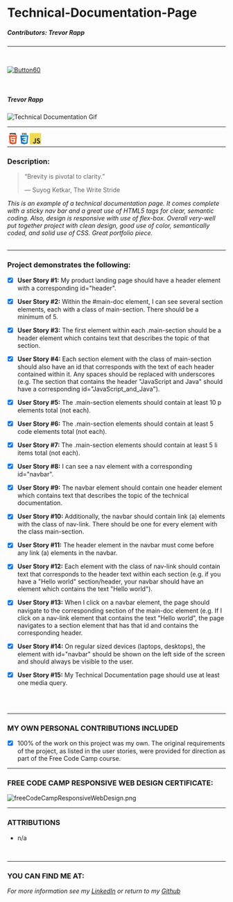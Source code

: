 # Technical-Documentation-Page


##### Contributors: Trevor Rapp

 ---

<br>


[![Button60](https://user-images.githubusercontent.com/11747875/144737099-4b9e9b8c-6a85-4df8-852e-92d1b6e4eff5.png)](https://trrapp12.github.io/Technical-Documentation-Page/)

<br>

##### Trevor Rapp

![Technical Documentation Gif](https://user-images.githubusercontent.com/11747875/144737552-ff829ab6-ff03-4651-843f-430dd00fb681.gif)
<br />



---

<img align="left" alt="HTML5" width="26px" src="https://raw.githubusercontent.com/github/explore/80688e429a7d4ef2fca1e82350fe8e3517d3494d/topics/html/html.png" />
<img align="left" alt="CSS3" width="26px" src="https://raw.githubusercontent.com/github/explore/80688e429a7d4ef2fca1e82350fe8e3517d3494d/topics/css/css.png" />
<img align="left" alt="JavaScript" width="26px" src="https://raw.githubusercontent.com/github/explore/80688e429a7d4ef2fca1e82350fe8e3517d3494d/topics/javascript/javascript.png" />
<br>

---

### Description:

> “Brevity is pivotal to clarity.”
>
> ― Suyog Ketkar, The Write Stride

*This is an example of a technical documentation page.  It comes complete with a sticky nav bar and a great use of HTML5 tags for clear, semantic coding.  Also, design is responsive with use of flex-box.  Overall very-well put together project with clean design, good use of color, semantically coded, and solid use of CSS.  Great portfolio piece.*
<br>
<br>

---

### Project demonstrates the following:

- [X] **User Story #1:** My product landing page should have a header element with a corresponding id="header".

- [X] **User Story #2:** Within the #main-doc element, I can see several section elements, each with a class of main-section. There should be a minimum of 5.

- [X] **User Story #3:** The first element within each .main-section should be a header element which contains text that describes the topic of that section.

- [X] **User Story #4:** Each section element with the class of main-section should also have an id that corresponds with the text of each header contained within it. Any spaces should be replaced with underscores (e.g. The section that contains the header "JavaScript and Java" should have a corresponding id="JavaScript_and_Java").

- [X] **User Story #5:** The .main-section elements should contain at least 10 p elements total (not each).

- [X] **User Story #6:** The .main-section elements should contain at least 5 code elements total (not each).

- [X] **User Story #7:** The .main-section elements should contain at least 5 li items total (not each).

- [X] **User Story #8:** I can see a nav element with a corresponding id="navbar".

- [X] **User Story #9:** The navbar element should contain one header element which contains text that describes the topic of the technical documentation.

- [X] **User Story #10:** Additionally, the navbar should contain link (a) elements with the class of nav-link. There should be one for every element with the class main-section.

- [X] **User Story #11:** The header element in the navbar must come before any link (a) elements in the navbar.

- [X] **User Story #12:** Each element with the class of nav-link should contain text that corresponds to the header text within each section (e.g. if you have a "Hello world" section/header, your navbar should have an element which contains the text "Hello world").

- [X] **User Story #13:** When I click on a navbar element, the page should navigate to the corresponding section of the main-doc element (e.g. If I click on a nav-link element that contains the text "Hello world", the page navigates to a section element that has that id and contains the corresponding header.

- [X] **User Story #14:** On regular sized devices (laptops, desktops), the element with id="navbar" should be shown on the left side of the screen and should always be visible to the user.

- [X] **User Story #15:** My Technical Documentation page should use at least one media query.

<br>
<br>

---

### MY OWN PERSONAL CONTRIBUTIONS INCLUDED 

- [X] 100% of the work on this project was my own.  The original requirements of the project, as listed in the user stories, were provided for direction as part of the Free Code Camp course.

---

### FREE CODE CAMP RESPONSIVE WEB DESIGN CERTIFICATE:

![freeCodeCampResponsiveWebDesign.png](https://user-images.githubusercontent.com/11747875/257409023-964325b1-9779-48c7-bc0a-a9852a93d0cb.png)

---

### ATTRIBUTIONS

* n/a

<br/>

---

### YOU CAN FIND ME AT:

*For more information see my [LinkedIn](https://www.linkedin.com/in/trevor-rapp-042a1037) or return to my [Github](https://github.com/trrapp12)*

